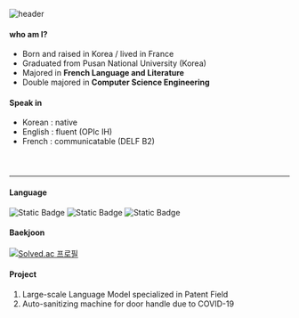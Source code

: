 ![header](https://capsule-render.vercel.app/api?type=waving&color=0:c5c8fa,100:9095ee&text=chaewon%20KIM&fontColor=4d518e&fontSize=50)

#### who am I?
- Born and raised in Korea / lived in France   
- Graduated from Pusan National University (Korea)   
- Majored in **French Language and Literature**   
- Double majored in **Computer Science Engineering**   
   
#### Speak in
- Korean : native   
- English : fluent (OPIc IH)
- French : communicatable (DELF B2)   
 　   
　   
---
#### Language
![Static Badge](https://img.shields.io/badge/C++-badge?logo=C%2B%2B&labelColor=00599C&color=00599C)
![Static Badge](https://img.shields.io/badge/C-badge?logo=C&logoColor=white&labelColor=A8B9CC&color=A8B9CC)
![Static Badge](https://img.shields.io/badge/Python-badge?logo=Python&logoColor=white&labelColor=3776AB&color=3776AB)

#### Baekjoon
[![Solved.ac
프로필](http://mazassumnida.wtf/api/mini/generate_badge?boj=bbubbune)](https://solved.ac/bbubbune)

#### Project
1.  Large-scale Language Model specialized in Patent Field   
2.  Auto-sanitizing machine for door handle due to COVID-19

